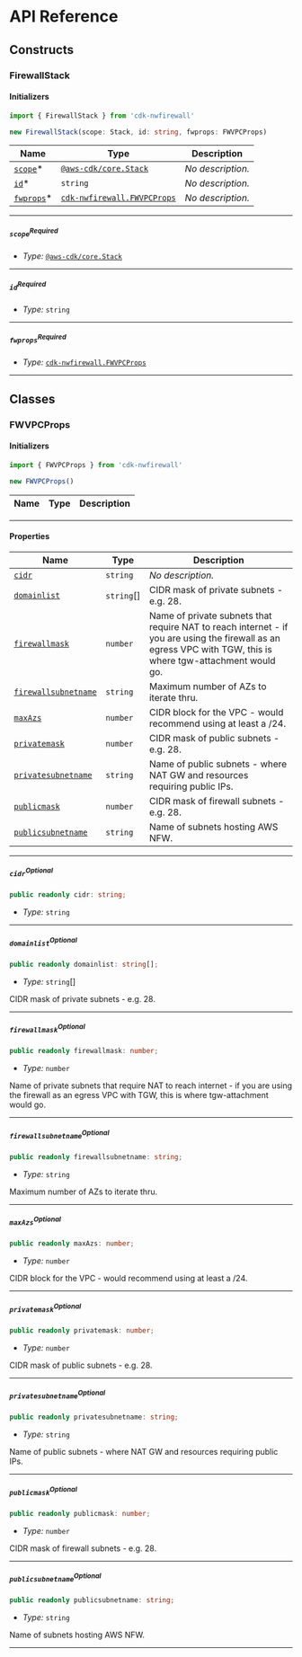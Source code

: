# API Reference <a name="API Reference" id="api-reference"></a>

## Constructs <a name="Constructs" id="constructs"></a>

### FirewallStack <a name="cdk-nwfirewall.FirewallStack" id="cdknwfirewallfirewallstack"></a>

#### Initializers <a name="cdk-nwfirewall.FirewallStack.Initializer" id="cdknwfirewallfirewallstackinitializer"></a>

```typescript
import { FirewallStack } from 'cdk-nwfirewall'

new FirewallStack(scope: Stack, id: string, fwprops: FWVPCProps)
```

| **Name** | **Type** | **Description** |
| --- | --- | --- |
| [`scope`](#cdknwfirewallfirewallstackparameterscope)<span title="Required">*</span> | [`@aws-cdk/core.Stack`](#@aws-cdk/core.Stack) | *No description.* |
| [`id`](#cdknwfirewallfirewallstackparameterid)<span title="Required">*</span> | `string` | *No description.* |
| [`fwprops`](#cdknwfirewallfirewallstackparameterfwprops)<span title="Required">*</span> | [`cdk-nwfirewall.FWVPCProps`](#cdk-nwfirewall.FWVPCProps) | *No description.* |

---

##### `scope`<sup>Required</sup> <a name="cdk-nwfirewall.FirewallStack.parameter.scope" id="cdknwfirewallfirewallstackparameterscope"></a>

- *Type:* [`@aws-cdk/core.Stack`](#@aws-cdk/core.Stack)

---

##### `id`<sup>Required</sup> <a name="cdk-nwfirewall.FirewallStack.parameter.id" id="cdknwfirewallfirewallstackparameterid"></a>

- *Type:* `string`

---

##### `fwprops`<sup>Required</sup> <a name="cdk-nwfirewall.FirewallStack.parameter.fwprops" id="cdknwfirewallfirewallstackparameterfwprops"></a>

- *Type:* [`cdk-nwfirewall.FWVPCProps`](#cdk-nwfirewall.FWVPCProps)

---






## Classes <a name="Classes" id="classes"></a>

### FWVPCProps <a name="cdk-nwfirewall.FWVPCProps" id="cdknwfirewallfwvpcprops"></a>

#### Initializers <a name="cdk-nwfirewall.FWVPCProps.Initializer" id="cdknwfirewallfwvpcpropsinitializer"></a>

```typescript
import { FWVPCProps } from 'cdk-nwfirewall'

new FWVPCProps()
```

| **Name** | **Type** | **Description** |
| --- | --- | --- |

---



#### Properties <a name="Properties" id="properties"></a>

| **Name** | **Type** | **Description** |
| --- | --- | --- |
| [`cidr`](#cdknwfirewallfwvpcpropspropertycidr) | `string` | *No description.* |
| [`domainlist`](#cdknwfirewallfwvpcpropspropertydomainlist) | `string`[] | CIDR mask of private subnets - e.g. 28. |
| [`firewallmask`](#cdknwfirewallfwvpcpropspropertyfirewallmask) | `number` | Name of private subnets that require NAT to reach internet - if you are using the firewall as an egress VPC with TGW, this is where tgw-attachment would go. |
| [`firewallsubnetname`](#cdknwfirewallfwvpcpropspropertyfirewallsubnetname) | `string` | Maximum number of AZs to iterate thru. |
| [`maxAzs`](#cdknwfirewallfwvpcpropspropertymaxazs) | `number` | CIDR block for the VPC - would recommend using at least a /24. |
| [`privatemask`](#cdknwfirewallfwvpcpropspropertyprivatemask) | `number` | CIDR mask of public subnets - e.g. 28. |
| [`privatesubnetname`](#cdknwfirewallfwvpcpropspropertyprivatesubnetname) | `string` | Name of public subnets - where NAT GW and resources requiring public IPs. |
| [`publicmask`](#cdknwfirewallfwvpcpropspropertypublicmask) | `number` | CIDR mask of firewall subnets - e.g. 28. |
| [`publicsubnetname`](#cdknwfirewallfwvpcpropspropertypublicsubnetname) | `string` | Name of subnets hosting AWS NFW. |

---

##### `cidr`<sup>Optional</sup> <a name="cdk-nwfirewall.FWVPCProps.property.cidr" id="cdknwfirewallfwvpcpropspropertycidr"></a>

```typescript
public readonly cidr: string;
```

- *Type:* `string`

---

##### `domainlist`<sup>Optional</sup> <a name="cdk-nwfirewall.FWVPCProps.property.domainlist" id="cdknwfirewallfwvpcpropspropertydomainlist"></a>

```typescript
public readonly domainlist: string[];
```

- *Type:* `string`[]

CIDR mask of private subnets - e.g. 28.

---

##### `firewallmask`<sup>Optional</sup> <a name="cdk-nwfirewall.FWVPCProps.property.firewallmask" id="cdknwfirewallfwvpcpropspropertyfirewallmask"></a>

```typescript
public readonly firewallmask: number;
```

- *Type:* `number`

Name of private subnets that require NAT to reach internet - if you are using the firewall as an egress VPC with TGW, this is where tgw-attachment would go.

---

##### `firewallsubnetname`<sup>Optional</sup> <a name="cdk-nwfirewall.FWVPCProps.property.firewallsubnetname" id="cdknwfirewallfwvpcpropspropertyfirewallsubnetname"></a>

```typescript
public readonly firewallsubnetname: string;
```

- *Type:* `string`

Maximum number of AZs to iterate thru.

---

##### `maxAzs`<sup>Optional</sup> <a name="cdk-nwfirewall.FWVPCProps.property.maxAzs" id="cdknwfirewallfwvpcpropspropertymaxazs"></a>

```typescript
public readonly maxAzs: number;
```

- *Type:* `number`

CIDR block for the VPC - would recommend using at least a /24.

---

##### `privatemask`<sup>Optional</sup> <a name="cdk-nwfirewall.FWVPCProps.property.privatemask" id="cdknwfirewallfwvpcpropspropertyprivatemask"></a>

```typescript
public readonly privatemask: number;
```

- *Type:* `number`

CIDR mask of public subnets - e.g. 28.

---

##### `privatesubnetname`<sup>Optional</sup> <a name="cdk-nwfirewall.FWVPCProps.property.privatesubnetname" id="cdknwfirewallfwvpcpropspropertyprivatesubnetname"></a>

```typescript
public readonly privatesubnetname: string;
```

- *Type:* `string`

Name of public subnets - where NAT GW and resources requiring public IPs.

---

##### `publicmask`<sup>Optional</sup> <a name="cdk-nwfirewall.FWVPCProps.property.publicmask" id="cdknwfirewallfwvpcpropspropertypublicmask"></a>

```typescript
public readonly publicmask: number;
```

- *Type:* `number`

CIDR mask of firewall subnets - e.g. 28.

---

##### `publicsubnetname`<sup>Optional</sup> <a name="cdk-nwfirewall.FWVPCProps.property.publicsubnetname" id="cdknwfirewallfwvpcpropspropertypublicsubnetname"></a>

```typescript
public readonly publicsubnetname: string;
```

- *Type:* `string`

Name of subnets hosting AWS NFW.

---



